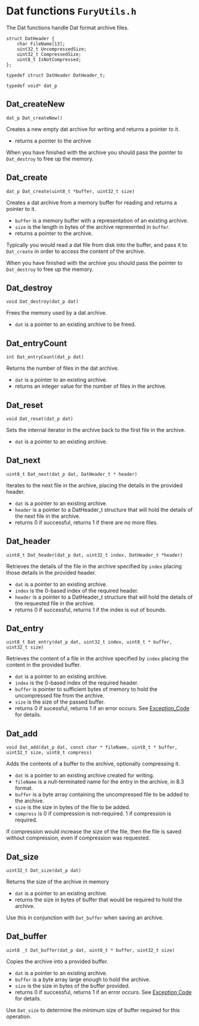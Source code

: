 # Dat functions `FuryUtils.h`

The Dat functions handle Dat format archive files. 

```
struct DatHeader {
	char FileName[13];
	uint32_t UncompressedSize;
	uint32_t CompressedSize;
	uint8_t IsNotCompressed;
};

typedef struct DatHeader DatHeader_t;

typedef void* dat_p
```

## Dat_createNew

`dat_p Dat_createNew()`

Creates a new empty dat archive for writing and returns a pointer to it. 

- returns a pointer to the archive

When you have finished with the archive you should pass the pointer to `Dat_destroy` to free up the memory.

## Dat_create

`dat_p Dat_create(uint8_t *buffer, uint32_t size)`

Creates a dat archive from a memory buffer for reading and returns a pointer to it. 

- `buffer` is a memory buffer with a representation of an existing archive.
- `size` is the length in bytes of the archive represented in `buffer`.
- returns a pointer to the archive.

Typically you would read a dat file from disk into the buffer, and pass it to `Dat_create` in 
order to access the content of the archive.

When you have finished with the archive you should pass the pointer to `Dat_destroy` to free up the memory.

## Dat_destroy

`void Dat_destroy(dat_p dat)`

Frees the memory used by a dat archive.

- `dat` is a pointer to an existing archive to be freed.

## Dat_entryCount

`int Dat_entryCount(dat_p dat)`

Returns the number of files in the dat archive.

- `dat` is a pointer to an existing archive.
- returns an integer value for the number of files in the archive.

## Dat_reset

`void Dat_reset(dat_p dat)`

Sets the internal iterator in the archive back to the first file in the archive.

- `dat` is a pointer to an existing archive.

## Dat_next

`uint8_t Dat_next(dat_p dat, DatHeader_t * header)`

Iterates to the next file in the archive, placing the details in the provided header.

- `dat` is a pointer to an existing archive.
- `header` is a pointer to a DatHeader_t structure that will hold the details of the next file in the archive.
- returns 0 if successful, returns 1 if there are no more files.

## Dat_header

`uint8_t Dat_header(dat_p dat, uint32_t index, DatHeader_t *header)`

Retrieves the details of the file in the archive specified by `index` placing those details in the provided header.

- `dat` is a pointer to an existing archive.
- `index` is the 0-based index of the required header.
- `header` is a pointer to a DatHeader_t structure that will hold the details of the requested file in the archive.
- returns 0 if successful, returns 1 if the index is out of bounds.

## Dat_entry

`uint8_t Dat_entry(dat_p dat, uint32_t index, uint8_t * buffer, uint32_t size)`

Retrieves the content of a file in the archive specified by `index` placing the content in the provided buffer.

- `dat` is a pointer to an existing archive.
- `index` is the 0-based index of the required header.
- `buffer` is pointer to sufficient bytes of memory to hold the uncompressed file from the archive.
- `size` is the size of the passed buffer.
- returns 0 if sucessful, returns 1 if an error occurs. See [Exception_Code](exception.md) for details.

## Dat_add

`void Dat_add(dat_p dat, const char * fileName, uint8_t * buffer, uint32_t size, uint8_t compress)`

Adds the contents of a buffer to the archive, optionally compressing it.

- `dat` is a pointer to an existing archive created for writing.
- `fileName` is a null-terminated name for the entry in the archive, in 8.3 format.
- `buffer` is a byte array containing the uncompressed file to be added to the archive.
- `size` is the size in bytes of the file to be added.
- `compress` is 0 if compression is not-required. 1 if compression is required.

If compression would increase the size of the file, then the file is saved without compression, even if compression was requested.

## Dat_size

`uint32_t Dat_size(dat_p dat)`

Returns the size of the archive in memory

- `dat` is a pointer to an existing archive.
- returns the size in bytes of buffer that would be required to hold the archive.

Use this in conjunction with `Dat_buffer` when saving an archive.

## Dat_buffer

`uint8 _t Dat_buffer(dat_p dat, uint8_t * buffer, uint32_t size)`

Copies the archive into a provided buffer.

- `dat` is a pointer to an existing archive.
- `buffer` is a byte array large enough to hold the archive.
- `size` is the size in bytes of the buffer provided.
- returns 0 if successful, returns 1 if an error occurs. See [Exception Code](exception.md) for details.

Use `Dat_size` to determine the minimum size of buffer required for this operation. 

